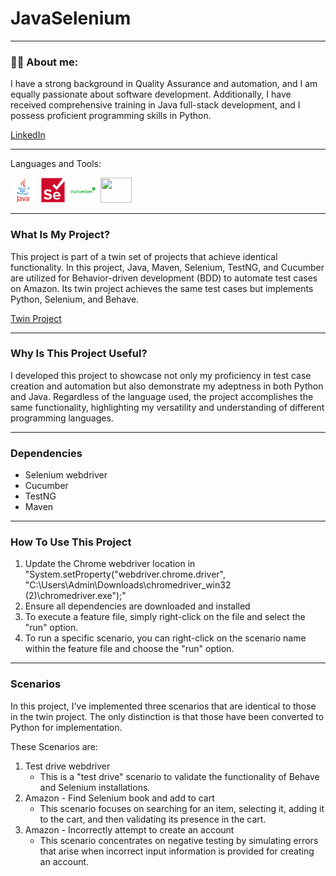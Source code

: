 ﻿# JavaSelenium
---
### :man_technologist: About me:
I have a strong background in Quality Assurance and automation, and I am equally passionate about software development. Additionally, I have received comprehensive training in Java full-stack development, and I possess proficient programming skills in Python.

[LinkedIn](https://www.linkedin.com/in/noah-schlaupitz-786a04195/)

---
Languages and Tools:
<div>
  <img src="https://github.com/devicons/devicon/blob/master/icons/java/java-original-wordmark.svg" width="40" height="40"/>&nbsp;
  <img src="https://github.com/devicons/devicon/blob/master/icons/selenium/selenium-original.svg" width="40" height="40"/>&nbsp;
  <img src="https://github.com/devicons/devicon/blob/master/icons/cucumber/cucumber-plain-wordmark.svg" width="40" height="40"/>&nbsp;
  <img src="https://upload.wikimedia.org/wikipedia/commons/5/52/Apache_Maven_logo.svg" width="50" height="40"/>&nbsp;
</div>

---
### What Is My Project?
This project is part of a twin set of projects that achieve identical functionality. In this project, Java, Maven, Selenium, TestNG, and Cucumber are utilized for Behavior-driven development (BDD) to automate test cases on Amazon. Its twin project achieves the same test cases but implements Python, Selenium, and Behave.

[Twin Project](https://github.com/Noahns1/PythonSelenium)

---
### Why Is This Project Useful?
I developed this project to showcase not only my proficiency in test case creation and automation but also demonstrate my adeptness in both Python and Java. Regardless of the language used, the project accomplishes the same functionality, highlighting my versatility and understanding of different programming languages.

---
### Dependencies
- Selenium webdriver
- Cucumber
- TestNG
- Maven

---
### How To Use This Project

1. Update the Chrome webdriver location in "System.setProperty("webdriver.chrome.driver", "C:\\Users\\Admin\\Downloads\\chromedriver_win32 (2)\\chromedriver.exe");"
2. Ensure all dependencies are downloaded and installed
3. To execute a feature file, simply right-click on the file and select the "run" option.
4. To run a specific scenario, you can right-click on the scenario name within the feature file and choose the "run" option.

---
### Scenarios
In this project, I've implemented three scenarios that are identical to those in the twin project. The only distinction is that those have been converted to Python for implementation.

These Scenarios are:

1. Test drive webdriver
     - This is a "test drive" scenario to validate the functionality of Behave and Selenium installations.
2. Amazon - Find Selenium book and add to cart
     - This scenario focuses on searching for an item, selecting it, adding it to the cart, and then validating its presence in the cart.
3. Amazon - Incorrectly attempt to create an account
     - This scenario concentrates on negative testing by simulating errors that arise when incorrect input information is provided for creating an account.

